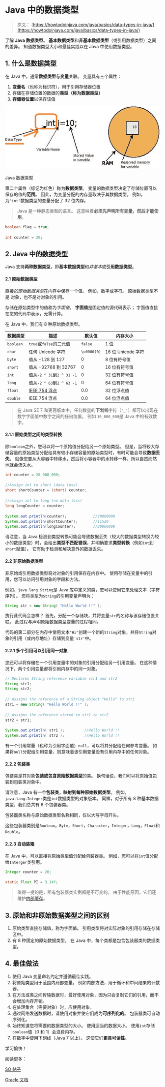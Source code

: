 # Java 中的数据类型

> 原文： [https://howtodoinjava.com/java/basics/data-types-in-java/](https://howtodoinjava.com/java/basics/data-types-in-java/)

了解 **Java 数据类型**。 **基本数据类型**和**非基本数据类型**（或引用数据类型）之间的差异。 知道数据类型大小和最佳实践以在 Java 中使用数据类型。

## 1\. 什么是数据类型

在 Java 中，通常**数据类型与变量**关联。 变量具有三个属性：

1.  **变量名**（也称为标识符），用于引用存储器位置
2.  存储在存储位置的数据的**类型（称为数据类型）**
3.  **存储器位置**以保存该值

![Java Data Type](img/771f05d3a28e6b0c0e8e738c1700ca33.png)

Java 数据类型

第二个属性（标记为红色）称为**数据类型**。 变量的数据类型决定了存储位置可以保存的值的**范围**。 因此，为变量分配的内存量取决于其数据类型。 例如，为`'int'`数据类型的变量分配了 32 位内存。

> Java 是一种静态类型的语言。 这意味着**必须先声明所有变量，然后才能使用**。

```java
boolean flag = true;

int counter = 20;

```

## 2\. Java 中的数据类型

Java 支持**两种数据类型**，即**基本数据类型**和*非基本*或**引用数据类型**。

#### 2.1 原始数据类型

直接*的原始数据类型*在内存中保存一个值。 例如，数字或字符。 原始数据类型不是
对象，也不是对对象的引用。

存储在原始类型中的值称为*字面值*。 **字面值**是固定值的源代码表示； 字面值直接在您的代码中表示，无需计算。

在 Java 中，我们有 8 种原始数据类型。

| 数据类型 | 描述 | 默认值 | 内存大小 |
| --- | --- | --- | --- |
| `boolean` | `true`或`false`的二元值 | `false` | 1 位 |
| `char` | 任何 Unicode 字符 | `\u0000(0)` | 16 位 Unicode 字符 |
| `byte` | 值从 -128 到 127 | 0 | 8 位有符号值 |
| `short` | 值从 -32768 到 32767 | 0 | 16 位有符号值 |
| `int` | 值从`-2 ^ 31`到`2 ^ 31 -1` | 0 | 32 位有符号值 |
| `long` | 值从`-2 ^ 63`到`2 ^ 63 -1` | 0 | 64 位有符号值 |
| `float` | [IEEE 754 浮点](https://en.wikipedia.org/wiki/IEEE_754) | 0.0 | 32 位浮点值 |
| `double` | IEEE 754 浮点 | 0.0 | 64 位浮点值 |

> 在 Java SE 7 和更高版本中，任何数量的**下划线**字符（`'_'`）都可以出现在数字字面值中数字之间的任何位置。 例如 `10_000_000`是 Java 中的有效数字。

#### 2.1.1 原始类型之间的类型转换

除`boolean`之外，您可以将一个原始值分配给另一个原始类型。 但是，当将较大存储容量的原始类型分配给具有较小存储容量的原始类型时，有时可能会导致**数据丢失**。 就像您要从大容器中转移水，然后将小容器中的水转​​移一样，所以自然而然地就会流失水。

```java
int counter = 20_000_000;

//Assign int to short (data loss)
short shortCounter = (short) counter;

//assign int to long (no data loss)
long longCounter = counter;

System.out.println(counter);            //20000000
System.out.println(shortCounter);       //11520
System.out.println(longCounter);        //20000000

```

请注意，当 Java 检测到类型转换可能会导致数据丢失（较大的数据类型转换为较小的数据类型）时，会给出**类型不匹配错误**，并明确要求**类型转换**（例如`int`到`short`赋值）。 它有助于检测和解决意外的数据丢失。

#### 2.2 非原始数据类型

非原始或引用数据类型将对对象的引用保存在内存中。 使用存储在变量中的引用，您可以访问引用对象的字段和方法。

例如，`java.lang.String`是 Java 库中定义的类，您可以使用它来处理文本（字符序列）。 您将类型为`String`的引用变量声明为：

```java
String str = new String( "Hello World !!" );

```

执行此代码会怎样？ 首先，分配一个存储块，并将变量`str`的名称与该存储位置关联。 此过程与声明原始数据类型变量的过程相同。

代码的第二部分在内存中使用文本`"Hi"`创建一个新的`String`对象，并将`String`对象的引用（或内存地址）存储到变量`'str'`中。

#### 2.2.1 多个引用可以引用同一对象

您还可以将存储在一个引用变量中的对象的引用分配给另一引用变量。 在这种情况下，两个引用变量都将引用内存中的同一对象。

```java
// Declares String reference variable str1 and str2
String str1;
String str2;

// Assigns the reference of a String object "Hello" to str1
str1 = new String( "Hello World !!" );

// Assigns the reference stored in str1 to str2
str2 = str1;

System.out.println( str1 );         //Hello World !!
System.out.println( str2 );         //Hello World !!

```

有一个引用常量（也称为引用字面值）`null`，可以将其分配给任何参考变量。 如果将`null`分配给引用变量，则意味着该引用变量没有引用内存中的任何对象。

#### 2.2.2 包装类

包装类是其对象**包装或包含原始数据类型**的类。 换句话说，我们可以将原始值包装到包装类对象中。

请注意，Java 有**一个包装类，映射到每种原始数据类型**。 例如，`java.lang.Integer`类是`int`数据类型的对象版本。 同样，对于所有 8 种基本数据类型，我们总共有 8 个包装器类。

包装器类名称与原始数据类型名称相同，仅以大写字母开头。

这些包装器类别是`Boolean`，`Byte`，`Short`，`Character`，`Integer`，`Long`，`Float`和`Double`。

#### 2.2.3 自动装箱

在 Java 中，可以直接将原始类型值分配给包装器类。 例如，您可以将`int`值分配给`Interger`类引用。

```java
Integer counter = 20;

static Float PI = 3.14f;

```

> 值得一提的是，所有包装器类实例都是不可变的。 由于性能原因，它们还维护[内部缓存](https://howtodoinjava.com/java/basics/object-initialization-best-practices-internal-caching-in-wrapper-classes/)。

## 3\. 原始和非原始数据类型之间的区别

1.  原始类型直接存储值，称为字面值。 引用类型将对实际对象的引用存储在存储区中。
2.  有 8 种固定的原始数据类型。 在 Java 中，每个类都是包含包装器类的数据类型。

## 4\. 最佳做法

1.  使用 Java 变量命名约定并遵循最佳实践。
2.  将原始类型用于范围内局部变量。 例如内部方法，用于循环和中间结果的计数器。
3.  在方法或类之间传输数据时，最好使用对象，因为只会复制它们的引用，而不会增加内存开销。
4.  在处理集合（需要对象）时，应使用对象。
5.  通过网络发送数据时，请使用对象并使它们成为**可序列化的**。 包装器类可自动序列化。
6.  始终知道您将需要的数据类型的大小。 使用适当的数据大小。 使用`int`存储`boolean`值（0 和 1）会浪费内存。
7.  在数字中使用下划线（Java 7 以上）。 这使它们**更具可读性**。

学习愉快！

阅读更多：

[SO 帖子](https://stackoverflow.com/questions/13902281/best-practices-what-to-use-wrapper-classes-or-primitive-data-types)

[Oracle 文档](https://docs.oracle.com/javase/tutorial/java/nutsandbolts/variablesummary.html)